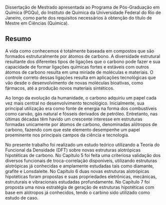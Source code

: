 Dissertação de Mestrado apresentada ao Programa de Pós-Graduação em Química (PGQu), do Instituto de Química da Universidade Federal do Rio de Janeiro, como parte dos requisitos necessários à obtenção do título de Mestre em Ciências (Química).

## Resumo

A vida como conhecemos é totalmente baseada em compostos que são formados estruturalmente por átomos de carbono. A diversidade estrutural resultante dos diferentes tipos de ligações que o carbono pode fazer e sua capacidade de formar ligações químicas fortes e estáveis com outros átomos de carbono resulta em uma miríade de moléculas e materiais. O controle correto dessas ligações resulta em aplicações tecnológicas que vão desde o desenvolvimento de novas moléculas bioativas, como fármacos, até a produção novos materiais sintéticos. 	

Ao longo da evolução da humanidade, o carbono adquiriu um papel cada vez mais central no desenvolvimento tecnológico. Inicialmente, sua principal utilização era como fonte de energia na forma dos combustíveis como carvão, gás natural e fósseis derivados de petróleo. Entretanto, nas últimas décadas têm havido um crescente interesse em estruturas formadas unicamente por átomos de carbono, denominadas alótropos de carbono, fazendo com que este elemento desempenhe um papel proeminente nos principais campos da ciência e tecnologia. 	

No presente trabalho foi realizado um estudo teórico utilizando a Teoria do Funcional da Densidade (DFT) sobre novas estruturas alotrópicas hipotéticas de carbono. No Capítulo 5 foi feita uma criteriosa validação dos diversos funcionais de troca-correlação disponíveis, utilizando estruturas alotrópicas já conhecidas e amplamente estudadas tais como diamante, grafite e Lonsdaleite. No Capítulo 6 duas novas estruturas alotrópicas hipotéticas foram propostas e suas propriedades eletrônicas, mecânicas, estruturais e vibracionais estudadas profundamente. No Capítulo 7 foi proposta uma nova estratégia de geração de estruturas hipotéticas com base em alótropos já conhecidos, tendo o carbino sido utilizado como estudo de caso. 

